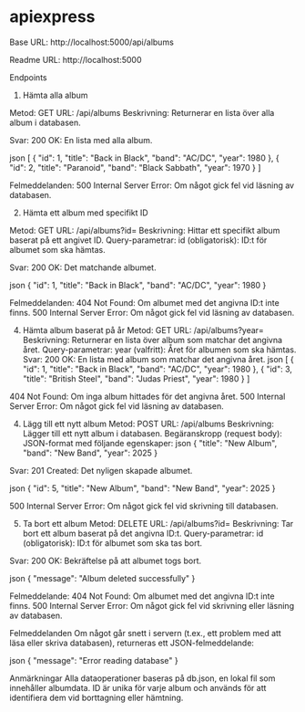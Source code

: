 # apiexpress

Base URL:
http://localhost:5000/api/albums

Readme URL:
http://localhost:5000

Endpoints
1. Hämta alla album

Metod: GET
URL: /api/albums
Beskrivning: Returnerar en lista över alla album i databasen.

Svar: 
200 OK: En lista med alla album.

json
[
{
    "id": 1, 
    "title": "Back in Black",
    "band": "AC/DC",
    "year": 1980
  },
  {
    "id": 2,
    "title": "Paranoid",
    "band": "Black Sabbath",
    "year": 1970
  }
]

Felmeddelanden:
500 Internal Server Error: Om något gick fel vid läsning av databasen.

2. Hämta ett album med specifikt ID

Metod: GET
URL: /api/albums?id=<ID>
Beskrivning: Hittar ett specifikt album baserat på ett angivet ID.
Query-parametrar:
id (obligatorisk): ID:t för albumet som ska hämtas.

Svar:
200 OK: Det matchande albumet.

json
{
  "id": 1,
  "title": "Back in Black",
  "band": "AC/DC",
  "year": 1980
}

Felmeddelanden:
404 Not Found: Om albumet med det angivna ID:t inte finns.
500 Internal Server Error: Om något gick fel vid läsning av databasen.

4. Hämta album baserat på år
Metod: GET
URL: /api/albums?year=<YEAR>
Beskrivning: Returnerar en lista över album som matchar det angivna året.
Query-parametrar:
year (valfritt): Året för albumen som ska hämtas.
Svar:
200 OK: En lista med album som matchar det angivna året.
json
[
  {
    "id": 1,
    "title": "Back in Black",
    "band": "AC/DC",
    "year": 1980
  },
  {
    "id": 3,
    "title": "British Steel",
    "band": "Judas Priest",
    "year": 1980
  }
]

404 Not Found: Om inga album hittades för det angivna året.
500 Internal Server Error: Om något gick fel vid läsning av databasen.

4. Lägg till ett nytt album
Metod: POST
URL: /api/albums
Beskrivning: Lägger till ett nytt album i databasen.
Begäranskropp (request body):
JSON-format med följande egenskaper:
json
{
  "title": "New Album",
  "band": "New Band",
  "year": 2025
}

Svar: 
201 Created: Det nyligen skapade albumet.

json
{
  "id": 5,
  "title": "New Album",
  "band": "New Band",
  "year": 2025
}

500 Internal Server Error: Om något gick fel vid skrivning till databasen.

5. Ta bort ett album
Metod: DELETE
URL: /api/albums?id=<ID>
Beskrivning: Tar bort ett album baserat på det angivna ID:t.
Query-parametrar:
id (obligatorisk): ID:t för albumet som ska tas bort.

Svar:
200 OK: Bekräftelse på att albumet togs bort.

json
{
  "message": "Album deleted successfully"
}

Felmeddelande:
404 Not Found: Om albumet med det angivna ID:t inte finns.
500 Internal Server Error: Om något gick fel vid skrivning eller läsning av databasen.

Felmeddelanden
Om något går snett i servern (t.ex., ett problem med att läsa eller skriva databasen), returneras ett JSON-felmeddelande:

json
{
  "message": "Error reading database"
}

Anmärkningar
Alla dataoperationer baseras på db.json, en lokal fil som innehåller albumdata.
ID är unika för varje album och används för att identifiera dem vid borttagning eller hämtning.


